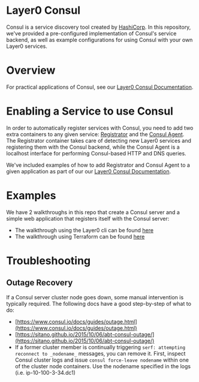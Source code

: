# Layer0 Consul

Consul is a service discovery tool created by [HashiCorp](https://www.consul.io/intro/). In this repository, we've provided a pre-configured implementation of Consul's service backend, as well as example configurations for using Consul with your own Layer0 services. 

# Overview

For practical applications of Consul, see our [Layer0 Consul Documentation](http://layer0.ims.io/reference/consul/).

# Enabling a Service to use Consul

In order to automatically register services with Consul, you need to add two extra containers to any given service: 
[Registrator](https://github.com/gliderlabs/registrator) and the [Consul Agent](https://www.consul.io/docs/agent/basics.html). 
The Registrator container takes care of detecting new Layer0 services and registering them with the Consul backend, 
while the Consul Agent is a localhost interface for performing Consul-based HTTP and DNS queries.

We've included examples of how to add Registrator and Consul Agent to a given application as part of our our [Layer0 Consul Documentation](http://layer0.ims.io/reference/consul/).

# Examples
We have 2 walkthroughs in this repo that create a Consul server and a simple web application that registers itself with the Consul server:
* The walkthrough using the Layer0 cli can be found [here](https://github.com/quintilesims/consul/tree/master/example/cli)
* The walkthrough using Terraform can be found [here](https://github.com/quintilesims/consul/tree/master/example/terraform)

# Troubleshooting

## Outage Recovery

If a Consul server cluster node goes down, some manual intervention is typically required. The following docs have a good step-by-step of what to do:

- [https://www.consul.io/docs/guides/outage.html](https://www.consul.io/docs/guides/outage.html)
- [https://sitano.github.io/2015/10/06/abt-consul-outage/](https://sitano.github.io/2015/10/06/abt-consul-outage/)
- If a former cluster member is continually triggering `serf: attempting reconnect to _nodename_` messages, you can remove it. First, inspect Consul cluster logs and issue `consul force-leave nodename` within one of the cluster node containers. Use the nodename specified in the logs (i.e. ip-10-100-3-34.dc1)